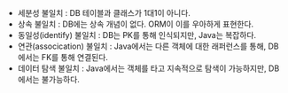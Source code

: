 - 세분성 불일치 : DB 테이블과 클래스가 1대1이 아니다.
- 상속 불일치 : DB에는 상속 개념이 없다. ORM이 이를 우아하게 표현한다.
- 동일성(identify) 불일치 : DB는 PK를 통해 인식되지만, Java는 복잡하다.
- 연관(assocication) 불일치 : Java에서는 다른 객체에 대한 래퍼런스를 통해, DB에서는 FK를 통해 연결된다.
- 데이터 탐색 불일치 : Java에서는 객체를 타고 지속적으로 탐색이 가능하지만, DB에서는 불가능하다.